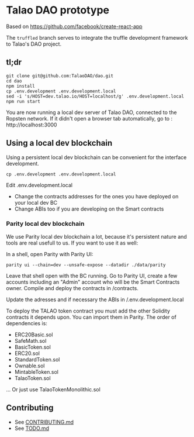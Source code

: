 # Talao DAO prototype

Based on https://github.com/facebook/create-react-app

The `truffled` branch serves to integrate the truffle development framework to
Talao's DAO project.

## tl;dr

    git clone git@github.com:TalaoDAO/dao.git
    cd dao
    npm install
    cp .env.development .env.development.local
    sed -i 's/HOST=dev.talao.io/HOST=localhost/g' .env.development.local
    npm run start

You are now running a local dev server of Talao DAO, connected to the Ropsten network.
If it didn't open a browser tab automatically, go to : http://localhost:3000

## Using a local dev blockchain

Using a persistent local dev blockchain can be convenient for the interface development.

    cp .env.development .env.development.local

Edit .env.development.local
+ Change the contracts addresses for the ones you have deployed on your local dev BC
+ Change ABIs too if you are developing on the Smart contracts

### Parity local dev blockchain

We use Parity local dev blockchain a lot, because it's persistent nature and tools are real usefull to us. If you want to use it as well:

In a shell, open Parity with Parity UI:

    parity ui --chain=dev --unsafe-expose --datadir ./data/parity

Leave that shell open with the BC running. Go to Parity UI, create a few accounts including an "Admin" account who will be the Smart Contracts owner. Compile and deploy the contracts in /contracts.

Update the adresses and if necessary the ABIs in /.env.development.local

To deploy the TALAO token contract you must add the other Solidity contracts it depends upon. You can import them in Parity. The order of dependencies is:

+ ERC20Basic.sol
+ SafeMath.sol
+ BasicToken.sol
+ ERC20.sol
+ StandardToken.sol
+ Ownable.sol
+ MintableToken.sol
+ TalaoToken.sol

... Or just use TalaoTokenMonolithic.sol

## Contributing

+ See [CONTRIBUTING.md](https://github.com/TalaoDAO/dao/blob/dev/CONTRIBUTING.md)
+ See [TODO.md](https://github.com/TalaoDAO/dao/blob/dev/TODO.md)
